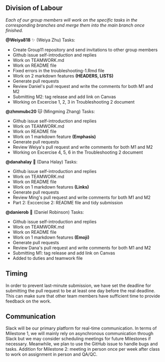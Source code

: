 ## Division of Labour
_Each of our group members will work on the specific tasks in the corresponding branches and merge them into the main branch once finished._

  **@Weiya818** ✨ (Weiya Zhu) Tasks: 
   - Create Group11 repository and send invitations to other group members
   - Github issue self-introduction and replies
   - Work on TEAMWORK.md
   - Work on README file
   - Fixed errors in the troubleshooting-1.Rmd file
   - Work on 2 markdown features __(HEADERS, LISTS)__
   - Generate pull requests
   - Review Daniel's pull request and write the comments for both M1 and M2
   - Submitting M2: tag release and add link on Canvas
   - Working on Excercise 1, 2, 3 in Troubleshooting 2 document
    
  **@zhmmubc20** 🐱 (Mingming Zhang) Tasks:
   - Github issue self-introduction and replies
   - Work on TEAMWORK.md
   - Work on README file
   - Work on 1 markdown feature __(Emphasis)__
   - Generate pull requests
   - Review Weiya's pull request and write comments for both M1 and M2
   - Working on Excercise 4, 5, 6 in the Troubleshooting 2 document
  
  **@danahalay** 🐢 (Dana Halay) Tasks:
   - Github issue self-introduction and replies
   - Work on TEAMWORK.md
   - Work on README file
   - Work on 1 markdown features __(Links)__
   - Generate pull requests
   - Review Ming's pull request and write comments for both M1 and M2
   - Part 2: Exccercise 2: README file and tidy submission

  **@danierob** 🦃 (Daniel Robinson) Tasks:
   - Github issue self-introduction and replies
   - Work on TEAMWORK.md
   - Work on README file
   - Work on 1 markdown features __(Emoji)__
   - Generate pull requests
   - Review Dana's pull request and write comments for both M1 and M2
   - Submitting M1: tag release and add link on Canvas
   - Added to duties and teamwork file

## Timing
In order to prevent last-minute submission, we have set the deadline for submitting the pull request to be at least one day before the real deadline. This can make sure that other team members have sufficient time to provide feedback on the work. 

## Communication
Slack will be our primary platform for real-time communication. In terms of  Milestone 1, we will mainly rely on asynchronous communication through Slack but we may consider scheduling meetings for future Milestones if necessary. Meanwhile, we plan to use the GitHub issue to handle bugs and tasks.
Addition for Milestone 2: meeting in person once per week after class to work on assignment in person and QA/QC.
